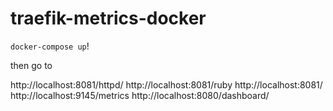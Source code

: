 # traefik-metrics-docker

`docker-compose up`!
 
 then go to

  http://localhost:8081/httpd/
  http://localhost:8081/ruby
  http://localhost:8081/
  http://localhost:9145/metrics
  http://localhost:8080/dashboard/
